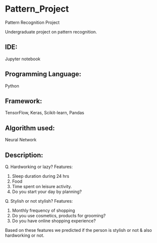 # Pattern_Project
Pattern Recognition Project 

Undergraduate project on pattern recognition. 

## IDE: 
Jupyter notebook
## Programming Language: 
Python
## Framework: 
TensorFlow, Keras, Scikit-learn, Pandas
## Algorithm used: 
Neural Network

## Description: 
Q. Hardworking or lazy?
Features:
1) Sleep duration during 24 hrs
2) Food
3) Time spent on leisure activity.
4) Do you start your day by planning? 

Q. Stylish or not stylish?
Features:
1) Monthly frequency of shopping
2) Do you use cosmetics, products for grooming?
3) Do you have online shopping experience?

Based on these features we predicted if the person is stylish or not & also hardworking or not.
